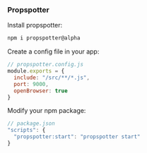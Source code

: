 ### Propspotter


Install propspotter:
```bash
npm i propspotter@alpha
```

Create a config file in your app:
```js
// propspotter.config.js
module.exports = {
  include: "/src/**/*.js",
  port: 9000,
  openBrowser: true
}
```

Modify your npm package:
```js
// package.json
"scripts": {
  "propspotter:start": "propspotter start"
}
```
